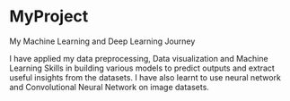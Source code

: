 # MyProject
My Machine Learning and Deep Learning Journey

I have applied my data preprocessing, Data visualization and Machine Learning Skills in building various models to predict outputs and extract useful insights from the datasets.
I have also learnt to use neural network and Convolutional Neural Network on image datasets.
